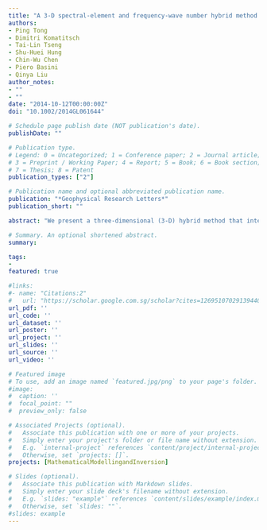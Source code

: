 ```yaml
---
title: "A 3‐D spectral‐element and frequency‐wave number hybrid method for high‐resolution seismic array imaging"
authors:
- Ping Tong
- Dimitri Komatitsch
- Tai‐Lin Tseng
- Shu‐Huei Hung
- Chin‐Wu Chen
- Piero Basini
- Qinya Liu
author_notes:
- ""
- ""
date: "2014-10-12T00:00:00Z"
doi: "10.1002/2014GL061644"

# Schedule page publish date (NOT publication's date).
publishDate: ""

# Publication type.
# Legend: 0 = Uncategorized; 1 = Conference paper; 2 = Journal article;
# 3 = Preprint / Working Paper; 4 = Report; 5 = Book; 6 = Book section;
# 7 = Thesis; 8 = Patent
publication_types: ["2"]

# Publication name and optional abbreviated publication name.
publication: "*Geophysical Research Letters*"
publication_short: ""

abstract: "We present a three‐dimensional (3‐D) hybrid method that interfaces the spectral‐element method (SEM) with the frequency‐wave number (FK) technique to model the propagation of teleseismic plane waves beneath seismic arrays. The accuracy of the resulting 3‐D SEM‐FK hybrid method is benchmarked against semianalytical FK solutions for 1‐D models. The accuracy of 2.5‐D modeling based on 2‐D SEM‐FK hybrid method is also investigated through comparisons to this 3‐D hybrid method. Synthetic examples for structural models of the Alaska subduction zone and the central Tibet crust show that this method is capable of accurately capturing interactions between incident plane waves and local heterogeneities. This hybrid method presents an essential tool for the receiver function and scattering imaging community to verify and further improve their techniques. These numerical examples also show the promising future of the 3‐D SEM‐FK hybrid method in high‐resolution regional seismic imaging based on waveform inversions of converted/scattered waves recorded by seismic array."

# Summary. An optional shortened abstract.
summary:

tags:
-
featured: true

#links:
#- name: "Citations:2"
#   url: "https://scholar.google.com.sg/scholar?cites=12695107029139440308&as_sdt=2005&sciodt=0,5&hl=en"
url_pdf: ''
url_code: ''
url_dataset: ''
url_poster: ''
url_project: ''
url_slides: ''
url_source: ''
url_video: ''

# Featured image
# To use, add an image named `featured.jpg/png` to your page's folder.
#image:
#  caption: ''
#  focal_point: ""
#  preview_only: false

# Associated Projects (optional).
#   Associate this publication with one or more of your projects.
#   Simply enter your project's folder or file name without extension.
#   E.g. `internal-project` references `content/project/internal-project/index.md`.
#   Otherwise, set `projects: []`.
projects: [MathematicalModellingandInversion]

# Slides (optional).
#   Associate this publication with Markdown slides.
#   Simply enter your slide deck's filename without extension.
#   E.g. `slides: "example"` references `content/slides/example/index.md`.
#   Otherwise, set `slides: ""`.
#slides: example
---
```


